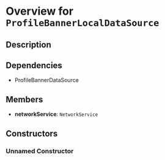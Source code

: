 # Overview for `ProfileBannerLocalDataSource`

## Description



## Dependencies

- ProfileBannerDataSource

## Members

- **networkService**: `NetworkService`
## Constructors

### Unnamed Constructor


